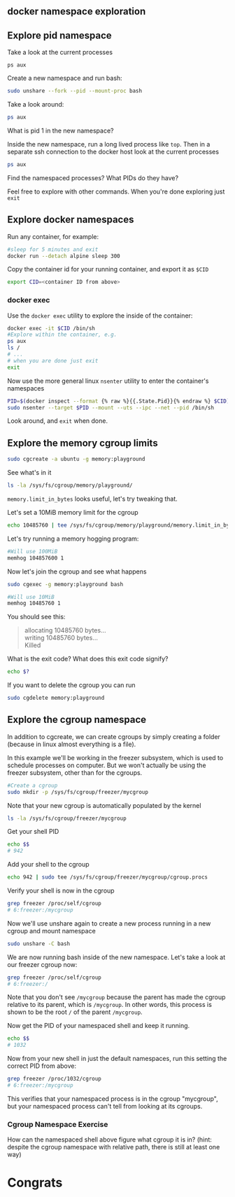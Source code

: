 
## docker namespace exploration


## Explore pid namespace

Take a look at the current processes
```
ps aux
```

Create a new namespace and run bash:
```bash
sudo unshare --fork --pid --mount-proc bash
```

Take a look around:
```bash
ps aux
```

What is pid 1 in the new namespace?

Inside the new namespace, run a long lived process like `top`. Then in a separate ssh connection to the docker host look at the current processes
```bash
ps aux
```
Find the namespaced processes? What PIDs do they have?

Feel free to explore with other commands. When you're done exploring just `exit`

## Explore docker namespaces
Run any container, for example:
```bash
#sleep for 5 minutes and exit
docker run --detach alpine sleep 300
```

Copy the container id for your running container, and export it as `$CID` 

```bash
export CID=<container ID from above>
```

### docker exec
Use the `docker exec` utility to explore the inside of the container:
```bash
docker exec -it $CID /bin/sh
#Explore within the container, e.g.
ps aux
ls /
# ...
# when you are done just exit
exit
```

Now use the more general linux `nsenter` utility to enter the container's namespaces


```bash
PID=$(docker inspect --format {% raw %}{{.State.Pid}}{% endraw %} $CID)
sudo nsenter --target $PID --mount --uts --ipc --net --pid /bin/sh
```

Look around, and `exit` when done.

## Explore the memory cgroup limits


```bash
sudo cgcreate -a ubuntu -g memory:playground
```

See what's in it
```bash
ls -la /sys/fs/cgroup/memory/playground/
```

`memory.limit_in_bytes` looks useful, let's try tweaking that.

Let's set a 10MiB memory limit for the cgroup

```bash
echo 10485760 | tee /sys/fs/cgroup/memory/playground/memory.limit_in_bytes
```

Let's try running a memory hogging program:

```bash
#Will use 100MiB
memhog 104857600 1
```

Now let's join the cgroup and see what happens
```bash
sudo cgexec -g memory:playground bash

#Will use 10MiB
memhog 10485760 1
```

You should see this:
> allocating 10485760 bytes...   
> writing 10485760 bytes...    
> Killed   

What is the exit code? What does this exit code signify?
```bash
echo $?
```

If you want to delete the cgroup you can run
```bash
sudo cgdelete memory:playground
```

## Explore the cgroup namespace

In addition to cgcreate, we can create cgroups by simply creating a folder (because in linux almost everything is a file).

In this example we'll be working in the freezer subsystem, which is used to schedule processes on computer. But we won't actually be using the freezer subsystem, other than for the cgroups.

```bash
#Create a cgroup
sudo mkdir -p /sys/fs/cgroup/freezer/mycgroup
```

Note that your new cgroup is automatically populated by the kernel
```bash
ls -la /sys/fs/cgroup/freezer/mycgroup
```

Get your shell PID
```bash
echo $$
# 942
```

Add your shell to the cgroup
```bash
echo 942 | sudo tee /sys/fs/cgroup/freezer/mycgroup/cgroup.procs
```

Verify your shell is now in the cgroup
```bash
grep freezer /proc/self/cgroup
# 6:freezer:/mycgroup
```

Now we'll use unshare again to create a new process running in a new cgroup and mount namespace

```bash
sudo unshare -C bash
```

We are now running bash inside of the new namespace. Let's take a look at our freezer cgroup now:

```bash
grep freezer /proc/self/cgroup
# 6:freezer:/
```

Note that you don't see `/mycgroup` because the parent has made the cgroup relative to its parent, which is `/mycgroup`. In other words, this process is shown to be the root `/` of the parent `/mycgroup`.

Now get the PID of your namespaced shell and keep it running.
```bash
echo $$
# 1032
```

Now from your new shell in just the default namespaces, run this setting the correct PID from above:
```bash
grep freezer /proc/1032/cgroup
# 6:freezer:/mycgroup
```

This verifies that your namespaced process is in the cgroup "mycgroup", but your namespaced process can't tell from looking at its cgroups.

### Cgroup Namespace Exercise

How can the namespaced shell above figure what cgroup it is in? (hint: despite the cgroup namespace with relative path, there is still at least one way)

# Congrats
